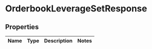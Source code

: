 # OrderbookLeverageSetResponse

## Properties
Name | Type | Description | Notes
------------ | ------------- | ------------- | -------------
